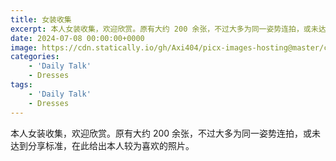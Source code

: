 ```yaml
---
title: 女装收集
excerpt: 本人女装收集，欢迎欣赏。原有大约 200 余张，不过大多为同一姿势连拍，或未达到分享标准，在此给出本人较为喜欢的照片。
date: 2024-07-08 00:00:00+0000
image: https://cdn.statically.io/gh/Axi404/picx-images-hosting@master/cover.5fkimf6u7r.png
categories:
    - 'Daily Talk'
    - Dresses
tags:
    - 'Daily Talk'
    - Dresses
---
```


本人女装收集，欢迎欣赏。原有大约 200 余张，不过大多为同一姿势连拍，或未达到分享标准，在此给出本人较为喜欢的照片。

<hairy-image-group col="400px" row="200px" loading = "lazy">
  <hairy-image fit="cover" loading = "lazy" src="https://cdn.statically.io/gh/Axi404/picx-images-hosting@master/cover.5fkimf6u7r.png" />
  <hairy-image fit="cover" loading = "lazy" src="https://cdn.statically.io/gh/Axi404/picx-images-hosting@master/09.54xot9rm1v.png" />
  <hairy-image fit="cover" loading = "lazy" src="https://cdn.statically.io/gh/Axi404/picx-images-hosting@master/08.7p3j5wrknt.png" />
  <hairy-image fit="cover" loading = "lazy" src="https://cdn.statically.io/gh/Axi404/picx-images-hosting@master/07.8ad6s7m0y0.png" />
  <hairy-image fit="cover" loading = "lazy" src="https://cdn.statically.io/gh/Axi404/picx-images-hosting@master/06.6pnfsqoth3.png" />
  <hairy-image fit="cover" loading = "lazy" src="https://cdn.statically.io/gh/Axi404/picx-images-hosting@master/04.1seyywb1ni.png" />
  <hairy-image fit="cover" loading = "lazy" src="https://cdn.statically.io/gh/Axi404/picx-images-hosting@master/05.6ik7xb2o16.png" />
  <hairy-image fit="cover" loading = "lazy" src="https://cdn.statically.io/gh/Axi404/picx-images-hosting@master/03.45m1pkrgu.png" />
  <hairy-image fit="cover" loading = "lazy" src="https://cdn.statically.io/gh/Axi404/picx-images-hosting@master/02.5j44k4zwub.png" />
  <hairy-image fit="cover" loading = "lazy" src="https://cdn.statically.io/gh/Axi404/picx-images-hosting@master/01.2h88iwykmw.png" />
</hairy-image-group>